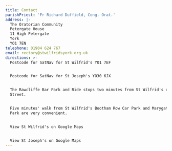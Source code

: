```yaml
---
title: Contact
parishPriest: 'Fr Richard Duffield, Cong. Orat.'
address: |-
  The Oratorian Community
  Petergate House
  11 High Petergate
  York
  YO1 7EN
telephone: 01904 624 767
email: rectory@stwilfridsyork.org.uk
directions: >-
  Postcode for SatNav for St Wilfrid's YO1 7EF


  Postcode for SatNav for St Joseph's YO30 6JX


  The Rawcliffe Bar Park and Ride stops two minutes from St Wilfrid's on Museum
  Street.


  Five minutes' walk from St Wilfrid's Bootham Row Car Park and Marygate Car
  Park are very convenient.


  View St Wilfrid's on Google Maps


  View St Joseph's on Google Maps
---
```


